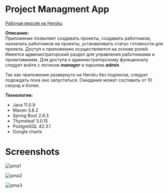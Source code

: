 # Project Managment App    
[Рабочая версия на Heroku](https://online-pma-app.herokuapp.com/)    

**Описание:**    
Приложение позволяет создавать проекты, создавать работников, назначать работников на проекты, устанавливать статус готовности для проекта.
Доступ к приложению осуществляется на основе ролей. Имеется администраторский раздел для управления работниками и проектамиием.
Для доступа к администраторскому функционалу следует войти с логином ***manager*** и паролем ***admin***. 
 
Так как приложение развернуто на Heroku без подписки, следует подождать пока оно запуститься.
Ожидание может составить от 10 секунд и более.
   
**Технологии:**    
+ Java 11.0.9
+ Maven 3.8.2
+ Spring Boot 2.6.3
+ Thymeleaf 3.0.15
+ PostgreSQL 42.3.1
+ Google charts

# Screenshots
![pma1](https://user-images.githubusercontent.com/42876203/116783063-ca90b280-aa9d-11eb-9b40-3c4b333306dd.png)

![pma2](https://user-images.githubusercontent.com/42876203/116783071-cf556680-aa9d-11eb-8c77-14e7e13b6de1.png)

![pma3](https://user-images.githubusercontent.com/42876203/116783078-d2505700-aa9d-11eb-9c69-3e10c6323d9b.png)

